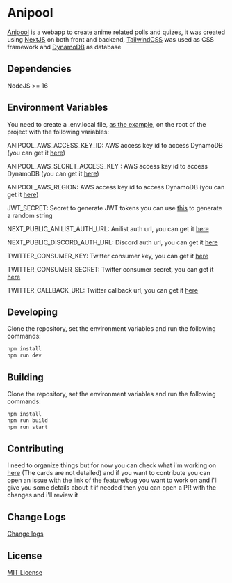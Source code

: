 # Anipool

[Anipool](https://www.anipool.app/) is a webapp to create anime related polls and quizes, it was created using [NextJS](https://nextjs.org/) on both front and backend, [TailwindCSS](https://tailwindcss.com/) was used as CSS framework and [DynamoDB](https://aws.amazon.com/pt/dynamodb/) as database

## Dependencies

NodeJS >= 16

## Environment Variables

You need to create a .env.local file, [as the example](https://github.com/guilhermeg2k/anipool/blob/main/.env.local.example), on the root of the project with the following variables:

ANIPOOL_AWS_ACCESS_KEY_ID: AWS access key id to access DynamoDB (you can get it [here](https://console.aws.amazon.com/iam/home?#/security_credentials))

ANIPOOL_AWS_SECRET_ACCESS_KEY : AWS access key id to access DynamoDB (you can get it [here](https://console.aws.amazon.com/iam/home?#/security_credentials))

ANIPOOL_AWS_REGION: AWS access key id to access DynamoDB (you can get it [here](https://console.aws.amazon.com/iam/home?#/security_credentials))

JWT_SECRET: Secret to generate JWT tokens you can use [this](https://www.browserling.com/tools/random-string) to generate a random string

NEXT_PUBLIC_ANILIST_AUTH_URL: Anilist auth url, you can get it [here](https://anilist.gitbook.io/anilist-apiv2-docs/overview/oauth/authorization-url)

NEXT_PUBLIC_DISCORD_AUTH_URL: Discord auth url, you can get it [here](https://discord.com/developers/docs/topics/oauth2#authorization-code-grant-authorization-url-example)

TWITTER_CONSUMER_KEY: Twitter consumer key, you can get it [here](https://developer.twitter.com/en/portal/dashboard)

TWITTER_CONSUMER_SECRET: Twitter consumer secret, you can get it [here](https://developer.twitter.com/en/portal/dashboard)

TWITTER_CALLBACK_URL: Twitter callback url, you can get it [here](https://developer.twitter.com/en/portal/dashboard)

## Developing

Clone the repository, set the environment variables and run the following commands:

```bash
npm install
npm run dev
```

## Building

Clone the repository, set the environment variables and run the following commands:

```bash
npm install
npm run build
npm run start
```

## Contributing

I need to organize things but for now you can check what i'm working on [here](https://anipool.notion.site/c717de9fa8ac4616ab9af92e28f41b32?v=21bed3e8e8954820b63e110876f3a8d7) (The cards are not detailed) and if you want to contribute you can open an issue with the link of the feature/bug you want to work on and i'll give you some details about it if needed then you can open a PR with the changes and i'll review it

## Change Logs

[Change logs](https://github.com/guilhermeg2k/anipool/releases)

## License

[MIT License](https://github.com/guilhermeg2k/anipool/blob/main/LICENSE)
